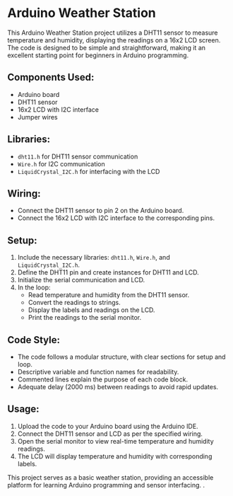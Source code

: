 <h1>Arduino Weather Station</h1>

<p>This Arduino Weather Station project utilizes a DHT11 sensor to measure temperature and humidity, displaying the readings on a 16x2 LCD screen. The code is designed to be simple and straightforward, making it an excellent starting point for beginners in Arduino programming.</p>

<h2>Components Used:</h2>
<ul>
  <li>Arduino board</li>
  <li>DHT11 sensor</li>
  <li>16x2 LCD with I2C interface</li>
  <li>Jumper wires</li>
</ul>

<h2>Libraries:</h2>
<ul>
  <li><code>dht11.h</code> for DHT11 sensor communication</li>
  <li><code>Wire.h</code> for I2C communication</li>
  <li><code>LiquidCrystal_I2C.h</code> for interfacing with the LCD</li>
</ul>

<h2>Wiring:</h2>
<ul>
  <li>Connect the DHT11 sensor to pin 2 on the Arduino board.</li>
  <li>Connect the 16x2 LCD with I2C interface to the corresponding pins.</li>
</ul>

<h2>Setup:</h2>
<ol>
  <li>Include the necessary libraries: <code>dht11.h</code>, <code>Wire.h</code>, and <code>LiquidCrystal_I2C.h</code>.</li>
  <li>Define the DHT11 pin and create instances for DHT11 and LCD.</li>
  <li>Initialize the serial communication and LCD.</li>
  <li>In the loop:
    <ul>
      <li>Read temperature and humidity from the DHT11 sensor.</li>
      <li>Convert the readings to strings.</li>
      <li>Display the labels and readings on the LCD.</li>
      <li>Print the readings to the serial monitor.</li>
    </ul>
  </li>
</ol>

<h2>Code Style:</h2>
<ul>
  <li>The code follows a modular structure, with clear sections for setup and loop.</li>
  <li>Descriptive variable and function names for readability.</li>
  <li>Commented lines explain the purpose of each code block.</li>
  <li>Adequate delay (2000 ms) between readings to avoid rapid updates.</li>
</ul>

<h2>Usage:</h2>
<ol>
  <li>Upload the code to your Arduino board using the Arduino IDE.</li>
  <li>Connect the DHT11 sensor and LCD as per the specified wiring.</li>
  <li>Open the serial monitor to view real-time temperature and humidity readings.</li>
  <li>The LCD will display temperature and humidity with corresponding labels.</li>
</ol>

<p>This project serves as a basic weather station, providing an accessible platform for learning Arduino programming and sensor interfacing. .</p>
